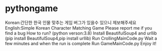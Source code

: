 # pythongame
Korean:간단한 한국 인물 맞추는 게임
버그가 있을수 있으니 제보해주세요
English:Simple Korean Character Matching Game
Please report me if you find a bug
How to run?
(python verson:3.8)
Install BeautifulSoup4 and urllib 
(pip install BeautifulSoup4,pip install urllib)
Run CrollingMainCode.py
Wait a few minutes and when the run is complete
Run GameMainCode.py
Enjoy it!
